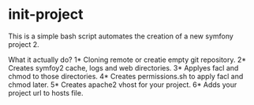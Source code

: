 init-project
============

This is a simple bash script automates the creation of a new symfony project 2.

What it actually do?
1* Cloning remote or creatie empty git repository.
2* Creates symfoy2 cache, logs and web directories.
3* Applyes facl and chmod to those directories.
4* Creates permissions.sh to apply facl and chmod later.
5* Creates apache2 vhost for your project.
6* Adds your project url to hosts file.